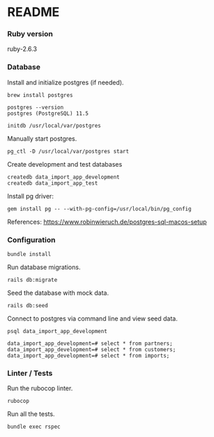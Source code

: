 # README

### Ruby version

ruby-2.6.3


### Database

Install and initialize postgres (if needed).
```
brew install postgres

postgres --version
postgres (PostgreSQL) 11.5

initdb /usr/local/var/postgres
```

Manually start postgres.
```
pg_ctl -D /usr/local/var/postgres start
```

Create development and test databases
```
createdb data_import_app_development
createdb data_import_app_test

```

Install pg driver:
```
gem install pg -- --with-pg-config=/usr/local/bin/pg_config
```

References:
https://www.robinwieruch.de/postgres-sql-macos-setup

### Configuration

```
bundle install
```

Run database migrations.
```
rails db:migrate
```

Seed the database with mock data.
```
rails db:seed
```

Connect to postgres via command line and view seed data.
```
psql data_import_app_development

data_import_app_development=# select * from partners;
data_import_app_development=# select * from customers;
data_import_app_development=# select * from imports;
```

### Linter / Tests

Run the rubocop linter.
```
rubocop
```

Run all the tests.
```
bundle exec rspec
```
